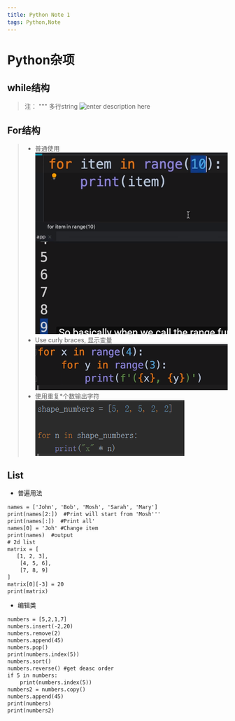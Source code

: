 ```yaml
---
title: Python Note 1
tags: Python,Note
---
```

# Python杂项

## while结构
> 注： """  多行string
![enter description here](/images/1570501535887.png)

## For结构
> * 普通使用
> ![enter description here](./images/1570516202093.png)
> * Use curly braces, 显示变量
>![enter description here](./images/1570516527166.png)
> * 使用重复*个数输出字符
> ![enter description here](./images/1570517022147.png)

## List
* 普遍用法
```
names = ['John', 'Bob', 'Mosh', 'Sarah', 'Mary']
print(names[2:])  #Print will start from 'Mosh'''
print(names[:])  #Print all'
names[0] = 'Joh' #Change item
print(names)  #output
# 2d list
matrix = [
   [1, 2, 3],
    [4, 5, 6],
    [7, 8, 9]
]
matrix[0][-3] = 20
print(matrix)
```
* 编辑类

```
numbers = [5,2,1,7]
numbers.insert(-2,20)
numbers.remove(2)
numbers.append(45)
numbers.pop()
print(numbers.index(5))
numbers.sort()
numbers.reverse() #get deasc order
if 5 in numbers:
    print(numbers.index(5))
numbers2 = numbers.copy()
numbers.append(45)
print(numbers)
print(numbers2)
```